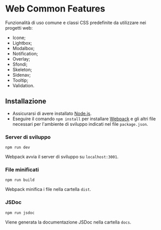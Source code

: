 # Web Common Features

Funzionalità di uso comune e classi CSS predefinite da utilizzare nei progetti web:
- Icone;
- Lightbox;
- Modalbox;
- Notification;
- Overlay;
- Sfondi;
- Skeleton;
- Sidenav;
- Tooltip;
- Validation.

## Installazione

- Assicurarsi di avere installato [Node.js](http://nodejs.org/).
- Eseguire il comando `npm install` per installare [Webpack](https://webpack.js.org/guides/installation/#root) e gli altri file necessari per l'ambiente di sviluppo indicati nel file `package.json`.

### Server di sviluppo

`npm run dev`

Webpack avvia il server di sviluppo su `localhost:3001`.

### File minificati

`npm run build`

Webpack minifica i file nella cartella `dist`.

### JSDoc

`npm run jsdoc`

Viene generata la documentazione JSDoc nella cartella `docs`.
